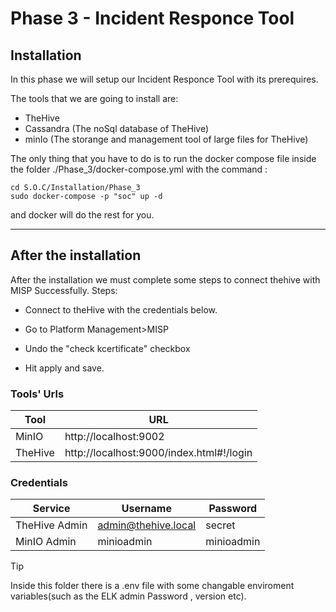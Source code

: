# Phase 3 - Incident Responce Tool

## Installation

In this phase we will setup our Incident Responce Tool with its prerequires.

The tools that we are going to install are:

- TheHive
- Cassandra (The noSql database of TheHive)
- minIo (The storange and management tool of large files for TheHive)


The only thing that you have to do is to run the docker compose file inside the folder ./Phase_3/docker-compose.yml with the command :

    cd S.O.C/Installation/Phase_3
    sudo docker-compose -p "soc" up -d



and docker will do the rest for you.

<hr>

## After the installation

After the installation we must complete some steps to connect thehive with MISP Successfully.
Steps:

* Connect to theHive with the credentials below.

* Go to Platform Management>MISP

* Undo the "check kcertificate" checkbox
  
* Hit apply and save.

### Tools' Urls

| Tool    | URL                                      |
|---------|------------------------------------------|
| MinIO   | http://localhost:9002                    |
| TheHive | http://localhost:9000/index.html#!/login |

### Credentials

| Service       | Username            | Password   |
|---------------|---------------------|------------|
| TheHive Admin | admin@thehive.local | secret     |
| MinIO Admin   | minioadmin          | minioadmin |

> [!TIP]
>  Inside this folder there is a .env file with some changable enviroment variables(such as the ELK admin Password , version etc).

